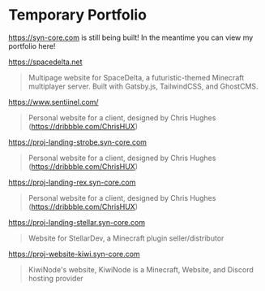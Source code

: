 # Temporary Portfolio

https://syn-core.com is still being built! In the meantime you can view my portfolio here!

https://spacedelta.net
> Multipage website for SpaceDelta, a futuristic-themed Minecraft multiplayer server. Built with Gatsby.js, TailwindCSS, and GhostCMS.

https://www.sentiinel.com/
> Personal website for a client, designed by Chris Hughes (https://dribbble.com/ChrisHUX)

https://proj-landing-strobe.syn-core.com
> Personal website for a client, designed by Chris Hughes (https://dribbble.com/ChrisHUX)

https://proj-landing-rex.syn-core.com
> Personal website for a client, designed by Chris Hughes (https://dribbble.com/ChrisHUX)

https://proj-landing-stellar.syn-core.com
> Website for StellarDev, a Minecraft plugin seller/distributor

https://proj-website-kiwi.syn-core.com

> KiwiNode's website, KiwiNode is a Minecraft, Website, and Discord hosting provider

